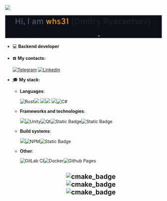 ![](https://komarev.com/ghpvc/?username=whs31)

![](header.png)

- :computer: **Backend developer** 

- :phone: **My contacts:**

    [![Telegram](https://img.shields.io/badge/Telegram-blue?style=for-the-badge&logo=Telegram&logoColor=white)](https://t.me/twentyeightlosestreak) [![Linkedin](https://img.shields.io/badge/Linkedin-red?style=for-the-badge&logo=Linkedin&logoColor=white)](https://linkedin.com/in/whs31)

- :mortar_board: **My stack:**<br>

  - **Languages**:

    ![Rust](https://img.shields.io/badge/rust-%23000000.svg?style=for-the-badge&logo=rust&logoColor=white)![](https://img.shields.io/badge/C-00599C?style=for-the-badge&logo=c&logoColor=white) ![](https://img.shields.io/badge/C%2B%2B-00599C?style=for-the-badge&logo=c%2B%2B&logoColor=white)![](https://img.shields.io/badge/JavaScript-323330?style=for-the-badge&logo=javascript&logoColor=F7DF1E) ![](https://img.shields.io/badge/Python-FFD43B?style=for-the-badge&logo=python&logoColor=blue)![C#](https://img.shields.io/badge/c%23-%23239120.svg?style=for-the-badge&logo=csharp&logoColor=white)

  - **Frameworks and technologies**:

    ![](https://img.shields.io/badge/OpenGL-FFFFFF?style=for-the-badge&logo=opengl)![Unity](https://img.shields.io/badge/unity-%23000000.svg?style=for-the-badge&logo=unity&logoColor=white)![Qt](https://img.shields.io/badge/Qt-%23217346.svg?style=for-the-badge&logo=Qt&logoColor=white)![Static Badge](https://img.shields.io/badge/Protobuf-white?style=for-the-badge&logo=google&logoColor=black)![Static Badge](https://img.shields.io/badge/gRPC-white?style=for-the-badge&logo=google&logoColor=black)

  - **Build systems**:

    ![](https://img.shields.io/badge/CMake-064F8C?style=for-the-badge&logo=cmake&logoColor=white)![NPM](https://img.shields.io/badge/NPM-%23CB3837.svg?style=for-the-badge&logo=npm&logoColor=white)![Static Badge](https://img.shields.io/badge/Cargo--%23dce0e8?style=for-the-badge&logo=rust&label=CARGO&labelColor=%23dc8a78&color=%23dc8a78)

  - **Other**:

    ![GitLab CI](https://img.shields.io/badge/gitlab%20ci-%23181717.svg?style=for-the-badge&logo=gitlab&logoColor=white)![Docker](https://img.shields.io/badge/docker-%230db7ed.svg?style=for-the-badge&logo=docker&logoColor=white)![Github Pages](https://img.shields.io/badge/github%20pages-121013?style=for-the-badge&logo=github&logoColor=white)

    <h2 align="center">
        <img src="https://github-readme-stats.vercel.app/api?username=whs31&show_icons=true&layout=compact&theme=tokyonight" alt="cmake_badge"/><br>
        <img src="https://github-readme-stats.vercel.app/api/top-langs/?username=whs31&hide_progress=false&layout=donut-vertical&langs_count=12&theme=tokyonight" alt="cmake_badge"/><br>
        <img src="https://leetcard.jacoblin.cool/whs31" alt="cmake_badge"/>
    </h2>

